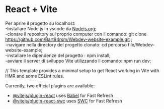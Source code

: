 # React + Vite

Per aprire il progetto su localhost: </br>
-Installare Node.js in vscode da [Nodejs.org](https://nodejs.org/it);  </br>
-clonare il repository sul proprio computer con il comando: git clone https://github.com/Bart94rsm/Webdev-website-example.git ;  </br>
-navigare nella directory del progetto clonato: cd percorso file/Webdev-website-example;  </br>
-installare le dipendenze del progetto : npm install;  </br>
-avviare il server di sviluppo Vite utilizzando il comando: npm run dev;  </br>

//
This template provides a minimal setup to get React working in Vite with HMR and some ESLint rules.

Currently, two official plugins are available:

- [@vitejs/plugin-react](https://github.com/vitejs/vite-plugin-react/blob/main/packages/plugin-react/README.md) uses [Babel](https://babeljs.io/) for Fast Refresh
- [@vitejs/plugin-react-swc](https://github.com/vitejs/vite-plugin-react-swc) uses [SWC](https://swc.rs/) for Fast Refresh
